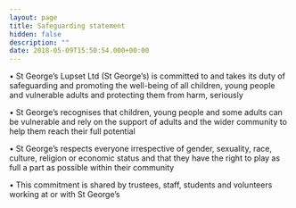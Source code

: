 ```yaml
---
layout: page
title: Safeguarding statement
hidden: false
description: ""
date: 2018-05-09T15:50:54.000+00:00
---
```


• St George’s Lupset Ltd (St George’s) is committed to and takes its duty of safeguarding and promoting the well-being of all children, young people and vulnerable adults and protecting them from harm, seriously

• St George’s recognises that children, young people and some adults can be vulnerable and rely on the support of adults and the wider community to help them reach their full potential

• St George’s respects everyone irrespective of gender, sexuality, race, culture, religion or economic status and that they have the right to play as full a part as possible within their community

• This commitment is shared by trustees, staff, students and volunteers working at or with St George’s
